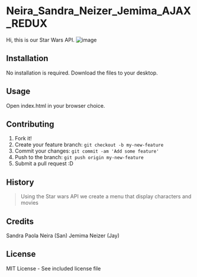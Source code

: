 # Neira_Sandra_Neizer_Jemima_AJAX_REDUX
 Hi, this is our Star Wars API.
 ![image](https://github.com/Sssanp/Neira_Sandra_Neizer_Jemima_AJAX_REDUX/assets/121986335/e214559b-305b-4d68-ab97-592650008403)

## Installation
No installation is required. Download the files to your desktop.
## Usage
Open index.html in your browser choice.
## Contributing
1. Fork it!
2. Create your feature branch: `git checkout -b my-new-feature`
3. Commit your changes: `git commit -am 'Add some feature'`
4. Push to the branch: `git push origin my-new-feature`
5. Submit a pull request :D
## History
>Using the Star wars API we create a menu that display characters and movies 
## Credits
Sandra Paola Neira (San) Jemima Neizer (Jay)
## License
MIT License - See included license file
